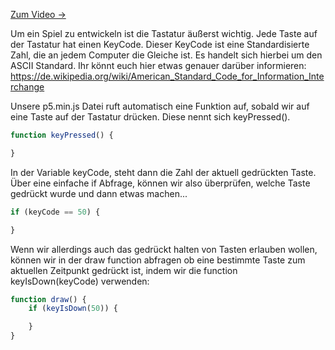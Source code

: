 [Zum Video →](https://www.youtube.com/watch?v=5lkE4V9YRis)

Um ein Spiel zu entwickeln ist die Tastatur äußerst wichtig. Jede Taste auf der Tastatur hat einen KeyCode. Dieser KeyCode ist eine Standardisierte Zahl, die an jedem Computer die Gleiche ist. Es handelt sich hierbei um den ASCII Standard. Ihr könnt euch hier etwas genauer darüber informieren: https://de.wikipedia.org/wiki/American_Standard_Code_for_Information_Interchange

Unsere p5.min.js Datei ruft automatisch eine Funktion auf, sobald wir auf eine Taste auf der Tastatur drücken. Diese nennt sich keyPressed().
```javascript
function keyPressed() {

}
```

In der Variable keyCode, steht dann die Zahl der aktuell gedrückten Taste. Über eine einfache if Abfrage, können wir also überprüfen, welche Taste gedrückt wurde und dann etwas machen...
```javascript
if (keyCode == 50) {

}
```

Wenn wir allerdings auch das gedrückt halten von Tasten erlauben wollen, können wir in der draw function abfragen ob eine bestimmte Taste zum aktuellen Zeitpunkt gedrückt ist, indem wir die function keyIsDown(keyCode) verwenden:
```javascript
function draw() {
    if (keyIsDown(50)) {

    }
}
```